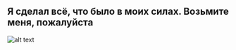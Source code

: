 ## Я сделал всё, что было в моих силах. Возьмите меня, пожалуйста 
![alt text](https://images-wixmp-ed30a86b8c4ca887773594c2.wixmp.com/f/ea914385-70d7-476d-aa3b-37d0c449c464/dfp7tvc-3c5017bf-3391-460b-919c-516bd53364b0.jpg/v1/fill/w_1192,h_670,q_70,strp/shrek_2_puss_7_by_giuseppedirosso_dfp7tvc-pre.jpg?token=eyJ0eXAiOiJKV1QiLCJhbGciOiJIUzI1NiJ9.eyJzdWIiOiJ1cm46YXBwOjdlMGQxODg5ODIyNjQzNzNhNWYwZDQxNWVhMGQyNmUwIiwiaXNzIjoidXJuOmFwcDo3ZTBkMTg4OTgyMjY0MzczYTVmMGQ0MTVlYTBkMjZlMCIsIm9iaiI6W1t7ImhlaWdodCI6Ijw9MTA4MCIsInBhdGgiOiJcL2ZcL2VhOTE0Mzg1LTcwZDctNDc2ZC1hYTNiLTM3ZDBjNDQ5YzQ2NFwvZGZwN3R2Yy0zYzUwMTdiZi0zMzkxLTQ2MGItOTE5Yy01MTZiZDUzMzY0YjAuanBnIiwid2lkdGgiOiI8PTE5MjAifV1dLCJhdWQiOlsidXJuOnNlcnZpY2U6aW1hZ2Uub3BlcmF0aW9ucyJdfQ.zeRW-fnX8xfNBY8YMvXSFJiN15uUiL3hr_8s782JfIE)
